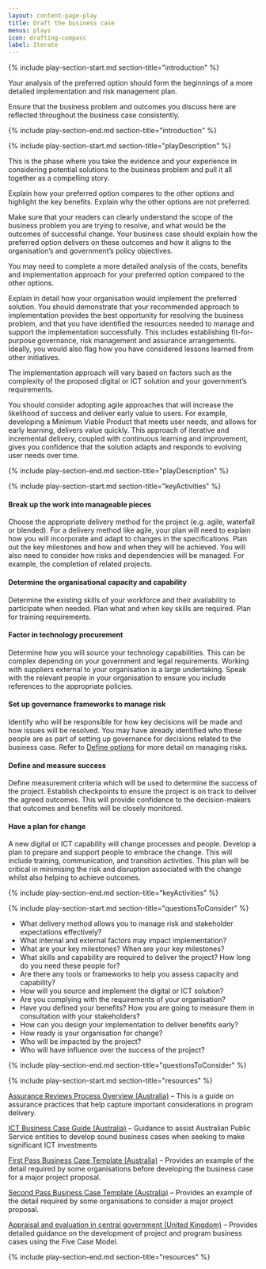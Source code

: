 ```yaml
---
layout: content-page-play
title: Draft the business case
menus: plays
icon: drafting-compass
label: Iterate
---
```

<!--start include wraps the section in starting HTML for styling purposes -->
{% include play-section-start.md section-title="introduction" %}
<p>Your analysis of the preferred option should form the beginnings of a more detailed implementation and risk management plan.</p>
<p>Ensure that the business problem and outcomes you discuss here are reflected throughout the business case consistently.</p>

<!--end include -->
{% include play-section-end.md section-title="introduction" %}



<!--start include wraps the section in starting HTML for styling purposes -->
{% include play-section-start.md section-title="playDescription" %}
<p>This is the phase where you take the evidence and your experience in considering potential solutions to the business problem and pull it all together as a compelling story.</p>
<p>Explain how your preferred option compares to the other options and highlight the key benefits. Explain why the other options are not preferred.</p>
<p>Make sure that your readers can clearly understand the scope of the business problem you are trying to resolve, and what would be the outcomes of successful change. Your business case should explain how the preferred option delivers on these outcomes and how it aligns to the organisation&rsquo;s and government&rsquo;s policy objectives.</p>
<p>You may need to complete a more detailed analysis of the costs, benefits and implementation approach for your preferred option compared to the other options.</p>
<p>Explain in detail how your organisation would implement the preferred solution. You should demonstrate that your recommended approach to implementation provides the best opportunity for resolving the business problem, and that you have identified the resources needed to manage and support the implementation successfully. This includes establishing fit-for-purpose governance, risk management and assurance arrangements. Ideally, you would also flag how you have considered lessons learned from other initiatives.</p>
<p>The implementation approach will vary based on factors such as the complexity of the proposed digital or ICT solution and your government&rsquo;s requirements.</p>
<p>You should consider adopting agile approaches that will increase the likelihood of success and deliver early value to users. For example, developing a Minimum Viable Product that meets user needs, and allows for early learning, delivers value quickly. This approach of iterative and incremental delivery, coupled with continuous learning and improvement, gives you confidence that the solution adapts and responds to evolving user needs over time.</p>
<!--end include -->
{% include play-section-end.md section-title="playDescription" %}



<!--start include wraps the section in starting HTML for styling purposes -->
{% include play-section-start.md section-title="keyActivities" %}
<h4>Break up the work into manageable pieces</h4>
<p>Choose the appropriate delivery method for the project (e.g. agile, waterfall or blended). For a delivery method like agile, your plan will need to explain how you will incorporate and adapt to changes in the specifications. Plan out the key milestones and how and when they will be achieved. You will also need to consider how risks and dependencies will be managed. For example, the completion of related projects.</p>
<h4>Determine the organisational capacity and capability</h4>
<p>Determine the existing skills of your workforce and their availability to participate when needed. Plan what and when key skills are required. Plan for training requirements.</p>
<h4>Factor in technology procurement</h4>
<p>Determine how you will source your technology capabilities. This can be complex depending on your government and legal requirements. Working with suppliers external to your organisation is a large undertaking. Speak with the relevant people in your organisation to ensure you include references to the appropriate policies.</p>
<h4>Set up governance frameworks to manage risk</h4>
<p>Identify who will be responsible for how key decisions will be made and how issues will be resolved. You may have already identified who these people are as part of setting up governance for decisions related to the business case. Refer to <a href="https://businesscaseplaybook.service.gov.au/plays/define-options/">Define options</a> for more detail on managing risks.</p>
<h4>Define and measure success</h4>
<p>Define measurement criteria which will be used to determine the success of the project. Establish checkpoints to ensure the project is on track to deliver the agreed outcomes. This will provide confidence to the decision-makers that outcomes and benefits will be closely monitored.&nbsp;</p>
<h4>Have a plan for change</h4>
<p>A new digital or ICT capability will change processes and people. Develop a plan to prepare and support people to embrace the change. This will include training, communication, and transition activities. This plan will be critical in minimising the risk and disruption associated with the change whilst also helping to achieve outcomes.</p>
<!--end include -->
{% include play-section-end.md section-title="keyActivities" %}



<!--start include wraps the section in starting HTML for styling purposes -->
{% include play-section-start.md section-title="questionsToConsider" %}
<ul>
<li>What delivery method allows you to manage risk and stakeholder expectations effectively?</li>
<li>What internal and external factors may impact implementation?</li>
<li>What are your key milestones? When are your key milestones?</li>
<li>What skills and capability are required to deliver the project? How long do you need these people for?</li>
<li>Are there any tools or frameworks to help you assess capacity and capability?</li>
<li>How will you source and implement the digital or ICT solution?</li>
<li>Are you complying with the requirements of your organisation?</li>
<li>Have you defined your benefits? How you are going to measure them in consultation with your stakeholders?</li>
<li>How can you design your implementation to deliver benefits early?</li>
<li>How ready is your organisation for change?</li>
<li>Who will be impacted by the project?</li>
<li>Who will have influence over the success of the project?</li>
</ul>
<!--end include -->
{% include play-section-end.md section-title="questionsToConsider" %}



<!--start include wraps the section in starting HTML for styling purposes -->
{% include play-section-start.md section-title="resources" %}
<p><a href="https://www.finance.gov.au/government/assurance-reviews-risk-assessment/assurance-reviews-process-overview">Assurance Reviews Process Overview (Australia)</a> &ndash; This is a guide on assurance practices that help capture important considerations in program delivery.</p>

<p><a href="https://www.finance.gov.au/sites/default/files/2019-11/ICT_Business_Case_Guide.pdf">ICT Business Case Guide (Australia)</a> &ndash; Guidance to assist Australian Public Service entities to develop sound business cases when seeking to make significant ICT investments</p>
<p><a href="https://www.finance.gov.au/sites/default/files/2019-11/1st-pass-business-case-template.doc">First Pass Business Case Template (Australia)</a> &ndash; Provides an example of the detail required by some organisations before developing the business case for a major project proposal.</p>
<p><a href="https://www.finance.gov.au/sites/default/files/2019-11/ict-investment-approval-2nd-pass-business-case-template.doc">Second Pass Business Case Template (Australia)</a> &ndash; Provides an example of the detail required by some organisations to consider a major project proposal.</p>
<p><a href="https://www.gov.uk/government/publications/the-green-book-appraisal-and-evaluation-in-central-governent">Appraisal and evaluation in central government (United Kingdom)</a> &ndash; Provides detailed guidance on the development of project and program business cases using the Five Case Model.</p>




<!--end include -->
{% include play-section-end.md section-title="resources" %}